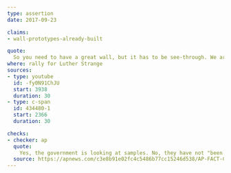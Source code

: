 ```yaml
---
type: assertion
date: 2017-09-23

claims:
- wall-prototypes-already-built

quote:
  So you need to have a great wall, but it has to be see-through. We are now looking at samples. We have four samples that have already been built, General, right? They've been built... But we are looking at four different samples built by four great companies, four different concepts. They’re just about completed.
where: rally for Luther Strange
sources:
- type: youtube
  id: -fy0N91ChJU
  start: 3938
  duration: 30
- type: c-span
  id: 434480-1
  start: 2366
  duration: 30

checks:
- checker: ap
  quote:
    Yes, the government is looking at samples. No, they have not "been built." Nor are they "just about completed." Construction of the prototypes has yet to begin. That’s expected imminently.
  source: https://apnews.com/c3e8b91e02fc4c5486b77cc15246d538/AP-FACT-CHECK:-Parsing-an-unfettered-Trump-on-border-wall
---
```

